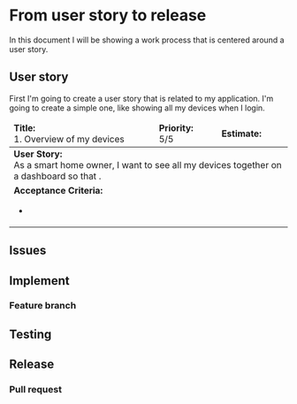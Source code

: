 # From user story to release
In this document I will be showing a work process that is centered around a user story.

## User story
First I'm going to create a user story that is related to my application. I'm going to create a simple one, like showing all my devices when I login.
<table>
  <thead>
    <tr>
      <td><b>Title:</b> <br>1. Overview of my devices</td>
      <td><b>Priority:</b> <br> 5/5</td>
      <td><b>Estimate:</b> <br></td>
    </tr>
  </thead>
  <tbody>
    <tr>
      <td colspan="3">
        <b>User Story:</b><br> 
        As a smart home owner,
        I want to see all my devices together on a dashboard
        so that .</td>
    </tr>
    <tr>
      <td colspan="3">
        <b>Acceptance Criteria:</b><br>
          <ul>
            <li></li>
          </ul>
        </td>
    </tr>
  </tbody>
</table>



## Issues

## Implement
### Feature branch


## Testing




## Release
### Pull request
